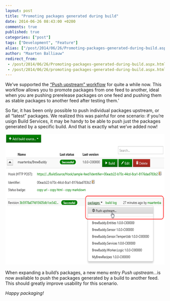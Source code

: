 ```yaml
---
layout: post
title: "Promoting packages generated during build"
date: 2014-06-26 08:43:00 +0200
comments: true
published: true
categories: ["post"]
tags: ["Development", "Feature"]
alias: ["/post/2014/06/26/Promoting-packages-generated-during-build.aspx", "/post/2014/06/26/promoting-packages-generated-during-build.aspx"]
author: "Maarten Balliauw"
redirect_from:
 - /post/2014/06/26/Promoting-packages-generated-during-build.aspx.html
 - /post/2014/06/26/promoting-packages-generated-during-build.aspx.html
---
```


<p>We’ve supported the <a href="http://docs.myget.org/docs/reference/package-sources#Scenario_-_Pushing_a_package_upstream">“Push upstream” workflow</a> for quite a while now. This workflow allows you to promote packages from one feed to another, ideal when you are pushing prerelease packages on one feed and pushing them as stable packages to another feed after testing them.’</p> <p>So far, it has been only possible to push individual packages upstream, or all “latest” packages. We realized this was painful for one scenario: if you’re usign Build Services, it may be handy to be able to push just the packages generated by a specific build. And that is exactly what we’ve added now!</p> <p><a href="/images/image_99.png"><img width="640" height="413" title="Promoting packages generated duing build" style="border: 0px currentColor; border-image: none; padding-top: 0px; padding-right: 0px; padding-left: 0px; display: inline; background-image: none;" alt="Promoting packages generated duing build" src="/images/image_thumb_97.png" border="0"></a></p> <p>When expanding a build’s packages, a new menu entry <em>Push upstream…</em>is now available to push the packages generated by a build to another feed. This should greatly improve usability for this scenario.</p> <p><em>Happy packaging!</em></p>



